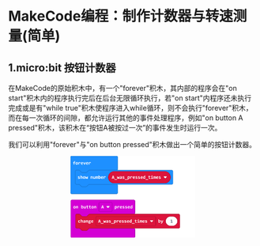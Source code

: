 # MakeCode编程：制作计数器与转速测量(简单)

## 1.micro:bit 按钮计数器

在MakeCode的原始积木中，有一个"forever"积木，其内部的程序会在"on start"积木内的程序执行完后在后台无限循环执行，若"on start"内程序还未执行完成或是有"while true"积木使程序进入while循环，则不会执行"forever"积木，而在每一次循环的间隙，都允许运行其他的事件处理程序，例如"on button A pressed"积木，该积木在“按钮A被按过一次”的事件发生时运行一次。

我们可以利用"forever"与"on button pressed"积木做出一个简单的按钮计数器。

<div align=center><img src="https://raw.githubusercontent.com/Wind-stormger/Q-car_docs/main/DOCS/picture/screenshot-makecode24.png" width="50%"></div>